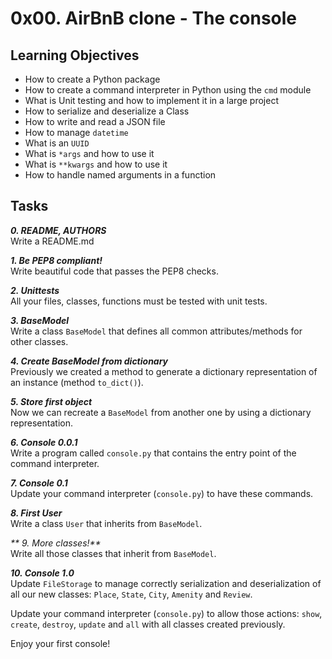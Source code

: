 # 0x00. AirBnB clone - The console

## Learning Objectives


- How to create a Python package
- How to create a command interpreter in Python using the `cmd` module
- What is Unit testing and how to implement it in a large project
- How to serialize and deserialize a Class
- How to write and read a JSON file
- How to manage `datetime`
- What is an `UUID`
- What is `*args` and how to use it
- What is `**kwargs` and how to use it
- How to handle named arguments in a function


## Tasks

_**0. README, AUTHORS**_  
Write a README.md

_**1. Be PEP8 compliant!**_  
Write beautiful code that passes the PEP8 checks.

_**2. Unittests**_  
All your files, classes, functions must be tested with unit tests.

_**3. BaseModel**_  
Write a class `BaseModel` that defines all common attributes/methods for other classes.

_**4. Create BaseModel from dictionary**_  
Previously we created a method to generate a dictionary representation of an instance (method `to_dict()`).

_**5. Store first object**_  
Now we can recreate a `BaseModel` from another one by using a dictionary representation.

_**6. Console 0.0.1**_  
Write a program called `console.py` that contains the entry point of the command interpreter.

_**7. Console 0.1**_  
Update your command interpreter (`console.py`) to have these commands.

_**8. First User**_  
Write a class `User` that inherits from `BaseModel`.

_** 9. More classes!**_  
Write all those classes that inherit from `BaseModel`.

_**10. Console 1.0**_  
Update `FileStorage` to manage correctly serialization and deserialization of all our new classes: `Place`, `State`, `City`, `Amenity` and `Review`.  

Update your command interpreter (`console.py`) to allow those actions: `show`, `create`, `destroy`, `update` and `all` with all classes created previously.

Enjoy your first console!

